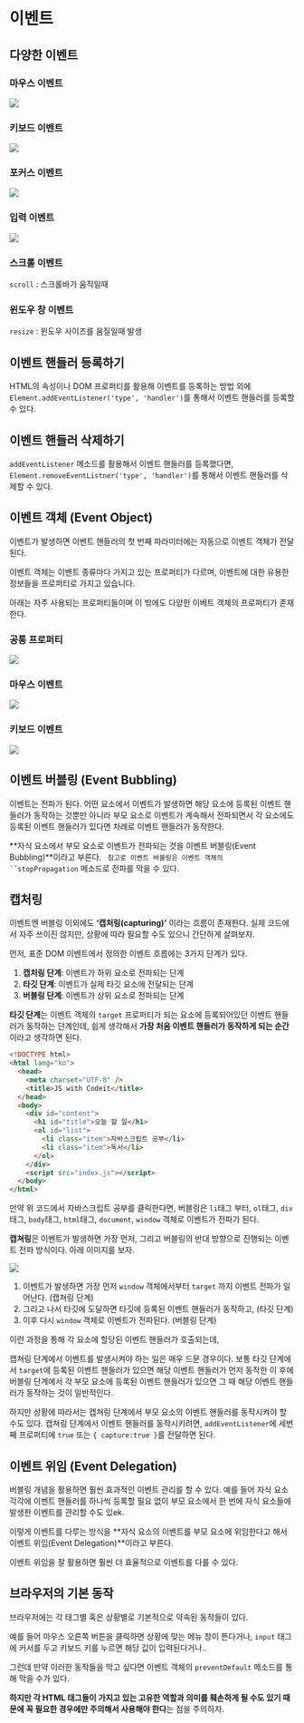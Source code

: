 # 이벤트

## 다양한 이벤트

### 마우스 이벤트

<img src="image1.png">

### 키보드 이벤트

<img src="image2.png">

### 포커스 이벤트

<img src="image3.png">

### 입력 이벤트

<img src="image4.png">

### 스크롤 이벤트

`scroll` : 스크롤바가 움직일때

### 윈도우 창 이벤트

`resize` : 윈도우 사이즈를 움질일때 발생

## 이벤트 핸들러 등록하기

HTML의 속성이나 DOM 프로퍼티를 활용해 이벤트를 등록하는 방법 외에 `Element.addEventListener('type', 'handler')`를 통해서 이벤트 핸들러를 등록할 수 있다.

## 이벤트 핸들러 삭제하기

`addEventListener` 메소드를 활용해서 이벤트 핸들러를 등록했다면, `Element.removeEventListner('type', 'handler')`를 통해서 이벤트 핸들러를 삭제할 수 있다.

## 이벤트 객체 (Event Object)

이벤트가 발생하면 이벤트 핸들러의 첫 번째 파라미터에는 자동으로 이벤트 객체가 전달된다.

이벤트 객체는 이벤트 종류마다 가지고 있는 프로퍼티가 다르며, 이벤트에 대한 유용한 정보들을 프로퍼티로 가지고 있습니다.

아래는 자주 사용되는 프로퍼티들이며 이 밖에도 다양한 이베트 객체의 프로퍼티가 존재한다.

### 공통 프로퍼티

<img src="image5.png">

### 마우스 이벤트

<img src="image6.png">

### 키보드 이벤트

<img src="image7.png">

## 이벤트 버블링 (Event Bubbling)

이벤트는 전파가 된다.
어떤 요소에서 이벤트가 발생하면 해당 요소에 등록된 이벤트 핸들러가 동작하는 것뿐만 아니라 부모 요소로 이벤트가 계속해서 전파되면서 각 요소에도 등록된 이벤트 핸들러가 있다면 차례로 이벤트 핸들러가 동작한다.

**자식 요소에서 부모 요소로 이벤트가 전파되는 것을 이벤트 버블링(Event Bubbling)**이라고 부른다.
`
참고로 이벤트 버블링은 이벤트 객체의 ``stopPropagation` 메소드로 전파를 막을 수 있다.

## 캡처링

이벤트엔 버블링 이외에도 **‘캡처링(capturing)’** 이라는 흐름이 존재한다.
실제 코드에서 자주 쓰이진 않지만, 상황에 따라 필요할 수도 있으니 간단하게 살펴보자.

먼저, 표준 DOM 이벤트에서 정의한 이벤트 흐름에는 3가지 단계가 있다.

1. **캡처링 단계**: 이벤트가 하위 요소로 전파되는 단계
2. **타깃 단계**: 이벤트가 실제 타깃 요소에 전달되는 단계
3. **버블링 단계**: 이벤트가 상위 요소로 전파되는 단계

**타깃 단계**는 이벤트 객체의 `target` 프로퍼티가 되는 요소에 등록되어있던 이벤트 핸들러가 동작하는 단계인데, 쉽게 생각해서 **가장 처음 이벤트 핸들러가 동작하게 되는 순간**이라고 생각하면 된다.

```html
<!DOCTYPE html>
<html lang="ko">
  <head>
    <meta charset="UTF-8" />
    <title>JS with Codeit</title>
  </head>
  <body>
    <div id="content">
      <h1 id="title">오늘 할 일</h1>
      <ol id="list">
        <li class="item">자바스크립트 공부</li>
        <li class="item">독서</li>
      </ol>
    </div>
    <script src="index.js"></script>
  </body>
</html>
```

만약 위 코드에서 자바스크립트 공부를 클릭한다면, 버블링은 `li`태그 부터, `ol`태그, `div`태그, `body`태그, `html`태그, `document`, `window` 객체로 이벤트가 전파가 된다.

**캡쳐링**은 이벤트가 발생하면 가장 먼저, 그리고 버블링의 반대 방향으로 진행되는 이벤트 전파 방식이다. 아래 이미지를 보자.

<img src="image8.png">

1. 이벤트가 발생하면 가장 먼저 `window` 객체에서부터 `target` 까지 이벤트 전파가 일어난다. (캡쳐링 단계)
2. 그리고 나서 타깃에 도달하면 타깃에 등록된 이벤트 핸들러가 동작하고, (타깃 단계)
3. 이후 다시 `window` 객체로 이벤트가 전파된다. (버블링 단계)

이런 과정을 통해 각 요소에 할당된 이벤트 핸들러가 호출되는데,

캡쳐링 단계에서 이벤트를 발생시켜야 하는 일은 매우 드문 경우이다. 보통 타깃 단계에서 `target`에 등록된 이벤트 핸들러가 있으면 해당 이벤트 핸들러가 먼저 동작한 이 후에 버블링 단계에서 각 부모 요소에 등록된 이벤트 핸들러가 있으면 그 때 해당 이벤트 핸들러가 동작하는 것이 일반적인다.

하지만 상황에 따라서는 캡쳐링 단계에서 부모 요소의 이벤트 핸들러를 동작시켜야 할 수도 있다. 캡쳐링 단계에서 이벤트 핸들러를 동작시키려면, `addEventListener`에 세번째 프로퍼티에 `true` 또는 `{ capture:true }`를 전달하면 된다.

## 이벤트 위임 (Event Delegation)

버블링 개념을 활용하면 훨씬 효과적인 이벤트 관리를 할 수 있다. 예를 들어 자식 요소 각각에 이벤트 핸들러를 하나씩 등록할 필요 없이 부모 요소에서 한 번에 자식 요소들에 발생한 이벤트를 관리할 수도 있ek.

이렇게 이벤트를 다루는 방식을 **자식 요소의 이벤트를 부모 요소에 위임한다고 해서 이벤트 위임(Event Delegation)**이라고 부른다.

이벤트 위임을 잘 활용하면 훨씬 더 효율적으로 이벤트를 다룰 수 있다.

## 브라우저의 기본 동작

브라우저에는 각 태그별 혹은 상황별로 기본적으로 약속된 동작들이 있다.

예를 들어 마우스 오른쪽 버튼을 클릭하면 상황에 맞는 메뉴 창이 뜬다거나, `input` 태그에 커서를 두고 키보드 키를 누르면 해당 값이 입력된다거나..

그런데 만약 이러한 동작들을 막고 싶다면 이벤트 객체의 `preventDefault` 메소드를 통해 막을 수가 있다.

**하지만 각 HTML 태그들이 가지고 있는 고유한 역할과 의미를 훼손하게 될 수도 있기 때문에 꼭 필요한 경우에만 주의해서 사용해야 한다**는 점을 주의하자.
